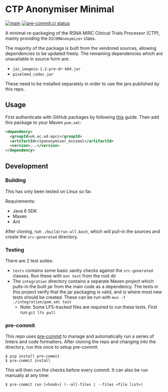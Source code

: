 # CTP Anonymiser Minimal

[![main](https://github.com/smi/ctp-anon-minimal/actions/workflows/main.yml/badge.svg)](https://github.com/smi/ctp-anon-minimal/actions/workflows/main.yml)
[![pre-commit.ci status](https://results.pre-commit.ci/badge/github/SMI/ctp-anon-minimal/main.svg)](https://results.pre-commit.ci/latest/github/SMI/ctp-anon-minimal/main)

A minimal re-packaging of the RSNA MIRC Clinical Trials Processor (CTP), mainly
providing the `DICOMAnonymizer` class.

The majority of the package is built from the vendored sources, allowing
dependencies to be updated freely. The remaining dependencies which are
unavailable in source form are:

-   `jai_imageio-1.2-pre-dr-b04.jar`
-   `pixelmed_codec.jar`

These need to be installed separately in order to use the jars published by this
repo.

## Usage

First authenticate with GitHub packages by following
[this](https://docs.github.com/en/packages/working-with-a-github-packages-registry/working-with-the-apache-maven-registry#authenticating-to-github-packages)
guide. Then add this package to your Maven `pom.xml`:

```xml
<dependency>
  <groupId>uk.ac.ed.epcc</groupId>
  <artifactId>ctpanonymiser_minimal</artifactId>
  <version>...</version>
</dependency>
```

## Development

### Building

This has only been tested on Linux so far.

Requirements:

-   Java 8 SDK
-   Maven
-   Ant

After cloning, run `./build/run-all.bash`, which will pull-in the sources and
create the `src-generated` directory.

### Testing

There are 2 test suites:

-   `tests` contains some basic sanity checks against the `src-generated`
    classes. Run these with `mvn test` from the root dir
-   The `integration` directory contains a separate Maven project which pulls-in
    the built jar from the main code as a dependency. The tests in this project
    verify that the jar packaging is valid, and is where most new tests should
    be created. These can be run with `mvn -f ./integration/pom.xml test`
    -   Note: Some LFS-tracked files are required to run these tests. First run
        `git lfs pull`

### pre-commit

This repo uses [pre-commit] to manage and automatically run a series of linters
and code formatters. After cloning the repo and changing into the directory, run
this once to setup pre-commit.

```shell
$ pip install pre-commit
$ pre-commit install
```

This will then run the checks before every commit. It can also be run manually
at any time:

```shell
$ pre-commit run [<hook>] (--all-files | --files <file list>)
```

<!-- Links -->

[pre-commit]: https://pre-commit.com
